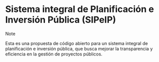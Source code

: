 # Sistema integral de Planificación e Inversión Pública (SIPeIP)

>[!note] 
> 
> Esta es una propuesta de código abierto para un sistema integral de planificación e inversión pública, que busca mejorar la transparencia y eficiencia en la gestión de proyectos públicos.